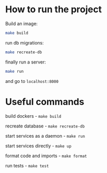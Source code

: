 # How to run the project
Build an image:
```bash
make build
```

run db migrations:
```bash
make recreate-db
```

finally run a server:
```bash
make run
```

and go to `localhost:8000`

# Useful commands
build dockers - `make build`

recreate database - `make recreate-db`

start services as a daemon - `make run`

start services directly - `make up`

format code and imports - `make format`

run tests - `make test`